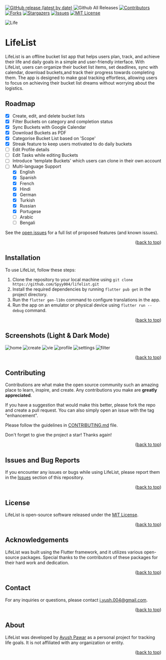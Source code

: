 <a name="readme-top"></a>

[![GitHub release (latest by date)](https://img.shields.io/github/v/release/Spyy004/LifeList.svg?style=for-the-badge)](https://github.com/Spyy004/LifeList/releases/latest)
![Github All Releases](https://img.shields.io/github/downloads/Spyy004/LifeList/total.svg?style=for-the-badge)
[![Contributors][contributors-shield]][contributors-url]
[![Forks][forks-shield]][forks-url]
[![Stargazers][stars-shield]][stars-url]
[![Issues][issues-shield]][issues-url]
[![MIT License][license-shield]][license-url]

![Life](https://user-images.githubusercontent.com/54628130/233258221-8e1673f3-e137-4fb3-802d-9bf5a708a64d.png)

LifeList
========

LifeList is an offline bucket list app that helps users plan, track, and achieve their life and daily goals in a simple and user-friendly interface. With LifeList, users can organize their bucket list items, set deadlines, sync with calendar, download buckets,and track their progress towards completing them. The app is designed to make goal tracking effortless, allowing users to focus on achieving their bucket list dreams without worrying about the logistics.

## Roadmap

- [x] Create, edit, and delete bucket lists
- [x] Filter Buckets on category and completion status
- [x] Sync Buckets with Google Calendar
- [x] Download Buckets as PDF
- [x] Categorise Bucket List based on 'Scope'
- [x] Streak feature to keep users motivated to do daily buckets
- [ ] Edit Profile details
- [ ] Edit Tasks while editing Buckets
- [ ] Introduce 'template Buckets' which users can clone in their own account
- [ ] Multi-language Support
    - [x] English
    - [x] Spanish
    - [x] French
    - [x] Hindi
    - [x] German
    - [x] Turkish
    - [x] Russian
    - [x] Portugese
    - [ ] Arabic
    - [ ] Bengali

See the [open issues](https://github.com/Spyy004/LifeList/issues) for a full list of proposed features (and known issues).

<p align="right">(<a href="#readme-top">back to top</a>)</p>

Installation
------------

To use LifeList, follow these steps:

1.  Clone the repository to your local machine using `git clone https://github.com/Spyy004/lifelist.git`
2.  Install the required dependencies by running `flutter pub get` in the project directory.
3.  Run the `flutter gen-l10n` command to configure translations in the app.
4.  Run the app on an emulator or physical device using `flutter run --debug` command.

<p align="right">(<a href="#readme-top">back to top</a>)</p>

Screenshots (Light & Dark Mode)
--------

![home](https://user-images.githubusercontent.com/54628130/235357468-d7e45462-4c98-4d2a-995b-85b7596a41d0.jpg)
![create](https://user-images.githubusercontent.com/54628130/233852546-d7580b66-7572-464d-99c8-e89eaf1ca2b0.jpg)
![vie](https://user-images.githubusercontent.com/54628130/233852554-6c908df0-5bb3-47c7-82dc-50d3fbd42890.jpg)
![profile](https://user-images.githubusercontent.com/54628130/233852198-e549ff27-52dd-4605-a6bf-f4556a01ccaf.jpg)
![settings](https://user-images.githubusercontent.com/54628130/233852213-ca2166cd-bb43-4f0c-b222-aa31062bb584.jpg)
![filter](https://user-images.githubusercontent.com/54628130/233852533-31be3868-6825-41ac-a3de-fcde1d9b0537.jpg)

<p align="right">(<a href="#readme-top">back to top</a>)</p>

Contributing
------------

Contributions are what make the open source community such an amazing place to learn, inspire, and create. Any contributions you make are **greatly appreciated**.

If you have a suggestion that would make this better, please fork the repo and create a pull request. You can also simply open an issue with the tag "enhancement".

Please follow the guidelines in [CONTRIBUTING.md](https://github.com/Spyy004/LifeList/blob/main/Contributing.md) file.

Don't forget to give the project a star! Thanks again!

<p align="right">(<a href="#readme-top">back to top</a>)</p>

Issues and Bug Reports
----------------------

If you encounter any issues or bugs while using LifeList, please report them in the [Issues](https://github.com/Spyy004/lifelist/issues) section of this repository.

<p align="right">(<a href="#readme-top">back to top</a>)</p>

License
-------

LifeList is open-source software released under the [MIT License](https://chat.openai.com/c/LICENSE).

<p align="right">(<a href="#readme-top">back to top</a>)</p>

Acknowledgements
----------------

LifeList was built using the Flutter framework, and it utilizes various open-source packages. Special thanks to the contributors of these packages for their hard work and dedication.

<p align="right">(<a href="#readme-top">back to top</a>)</p>

Contact
-------

For any inquiries or questions, please contact <i.yush.004@gmail.com>.

<p align="right">(<a href="#readme-top">back to top</a>)</p>

About
-----

LifeList was developed by [Ayush Pawar](https://github.com/Spyy004) as a personal project for tracking life goals. It is not affiliated with any organization or entity.

<p align="right">(<a href="#readme-top">back to top</a>)</p>

<!-- MARKDOWN LINKS & IMAGES -->
<!-- https://www.markdownguide.org/basic-syntax/#reference-style-links -->
[contributors-shield]: https://img.shields.io/github/contributors/Spyy004/LifeList.svg?style=for-the-badge
[contributors-url]: https://github.com/Spyy004/LifeList/graphs/contributors
[forks-shield]: https://img.shields.io/github/forks/Spyy004/LifeList.svg?style=for-the-badge
[forks-url]: https://github.com/Spyy004/LifeList/network/members
[stars-shield]: https://img.shields.io/github/stars/Spyy004/LifeList.svg?style=for-the-badge
[stars-url]: https://github.com/Spyy004/LifeList/stargazers
[issues-shield]: https://img.shields.io/github/issues/Spyy004/LifeList.svg?style=for-the-badge
[issues-url]: https://github.com/Spyy004/LifeList/issues
[license-shield]: https://img.shields.io/github/license/Spyy004/LifeList.svg?style=for-the-badge
[license-url]: https://github.com/Spyy004/LifeList/blob/master/LICENSE.txt
